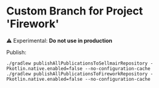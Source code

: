 # Custom Branch for Project 'Firework'
⚠️ Experimental: **Do not use in production**

Publish:

```shell
./gradlew publishAllPublicationsToSellmairRepository -Pkotlin.native.enabled=false --no-configuration-cache
./gradlew publishAllPublicationsToFireworkRepository -Pkotlin.native.enabled=false --no-configuration-cache
```